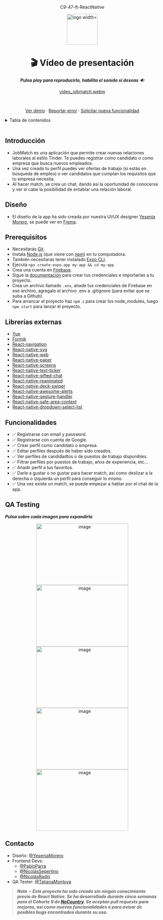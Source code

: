 <div align="center">
  <p align="center">C9-47-ft-ReactNative</p>
  <p align="center">   
    <image src="https://user-images.githubusercontent.com/98957023/222693439-c7cdb4da-89f0-414c-ac9e-f4a52cd5f800.png"        alt="logo width="200" height="100">
  </p>

# **:clapper: Vídeo de presentación**

**_Pulsa play para reproducirlo, habilita el sonido si deseas :sound:_**

[video_jobmatch.webm](https://user-images.githubusercontent.com/98957023/222695129-5df800a7-567a-4899-b8bc-4ab8f30e3b41.webm)

  <br />
  
  <p align="center">
    <a href="" target="_blank">Ver demo</a>
    ·
    <a href="https://github.com/No-Country/C9-47-ft-ReactNative/issues" target="_blank">Reportar error</a>
    ·
    <a href="https://github.com/No-Country/C9-47-ft-ReactNative/issues" target="_blank">Solicitar nueva funcionalidad</a>
  </p>
</div>

<details>
  <summary>Tabla de contenidos</summary>
  <ol>
    <li><a href="#introducción">Introducción</a></li>       
    <li><a href="#diseño">Diseño</a></li>   
    <li><a href="#prerequisitos">Prerequisitos</a></li>    
    <li><a href="#librerías-externas">Librerias externas</a></li>
    <li><a href="#funcionalidades">Funcionalidades</a></li>
    <li><a href="#qa-testing">QA Testing</a></li>
    <li><a href="#contacto">Contacto</a></li>
  </ol>
</details>

<br />

## Introducción

- JobMatch es una aplicación que permite crear nuevas relaciones laborales al estilo Tinder. Te puedes registrar como candidato o como empresa que busca nuevos empleados.
- Una vez creado tu perfil puedes ver ofertas de trabajo (si estás en búsqueda de empleo) o ver candidatos que cumplan los requisitos que tu empresa necesita.
- Al hacer match, se crea un chat, dando así la oportunidad de conocerse y ver si cabe la posibilidad de entablar una relación laboral.

## Diseño

- El diseño de la app ha sido creada por nuestra UI/UX designer [Yesenia Morero](https://www.linkedin.com/in/yesenia-moreno-bernal/), se puede ver en [Figma](https://www.figma.com/file/7LXyAnXTSPlwpIZfNyhl9T/JobMatch*?node-id=3%3A271&t=LuAB7656ZLoEoyh2-0).

## Prerequisitos

- Necesitarás [Git](https://git-scm.com).
- Instala [Node.js](https://nodejs.org/en/download/) (que viene con [npm](http://npmjs.com)) en tu computadora.
- También necesitaras tener instalado [Expo CLI](https://docs.expo.dev/workflow/expo-cli/).
- Ejecuta `npx create-expo-app my-app && cd my-app`
- Crea una cuenta en [Firebase](https://firebase.google.com/).
- Sigue la [documentación](https://firebase.google.com/docs/web/setup?hl=es-419) para crear tus credenciales e importarlas a tu proyecto.
- Crea un archivo llamado `.env`, añade tus credenciales de Firebase en ese archivo, agregalo el archivo .env a .gitignore (para evitar que se suba a Github).
- Para arrancar el proyecto haz `npm i` para crear los node_modules, luego `npm start` para lanzar el proyecto.

## Librerías externas

- [Yup](https://github.com/jquense/yup)
- [Formik](https://formik.org/)
- [React-navigation](https://reactnavigation.org/)
- [React-native-svg](https://github.com/software-mansion/react-native-svg)
- [React-native-web](https://necolas.github.io/react-native-web/)
- [React-native-paper](https://reactnativepaper.com/)
- [React-native-screens](https://github.com/software-mansion/react-native-screens)
- [React-native-text-ticker](https://www.npmjs.com/package/react-native-text-ticker)
- [React-native-gifted-chat](https://github.com/FaridSafi/react-native-gifted-chat)
- [React-native-reanimated](https://docs.swmansion.com/react-native-reanimated/)
- [React-native-deck-swiper](https://www.npmjs.com/package/react-native-deck-swiper)
- [React-native-awesome-alerts](https://www.npmjs.com/package/react-native-awesome-alerts)
- [React-native-gesture-handler](https://docs.swmansion.com/react-native-gesture-handler/)
- [React-native-safe-area-context](https://github.com/th3rdwave/react-native-safe-area-context)
- [React-native-dropdown-select-list](https://www.npmjs.com/package/react-native-dropdown-select-list)

## Funcionalidades

- :white_check_mark: Registrarse con email y password.
- :white_check_mark: Registrarse con cuenta de Google.
- :white_check_mark: Crear perfil como candidato o empresa.
- :white_check_mark: Editar perfiles después de haber sido creados.
- :white_check_mark: Ver perfiles de candidadtos o de puestos de trabajo disponibles.
- :white_check_mark: Filtrar perfiles por puestos de trabajo, años de experiencia, etc...
- :white_check_mark: Añadir perfil a tus favoritos.
- :white_check_mark: Darle a gustar o no gustar para hacer match, así como deslizar a la derecha o izquierda un perfil para conseguir lo mismo.
- :white_check_mark: Una vez existe un match, se puede empezar a hablar por el chat de la app.


## QA Testing
**_Pulsa sobre cada imagen para expandirla_**
<p align="center">
<img src="https://user-images.githubusercontent.com/98957023/222697406-0bb22d1b-6043-4a45-a59c-242f0125f619.png" alt="image" width="300" height="200" style="display:inline-block">
<img src="https://user-images.githubusercontent.com/98957023/222697646-82d6361c-0c67-4059-9392-8f5af16b6294.png" alt="image" width="300" height="200" style="display:inline-block">
<br />
<img src="https://user-images.githubusercontent.com/98957023/222697793-3c7fa65c-3a61-4343-9b9b-db03ebd9443c.png" alt="image" width="300" height="200" style="display:inline-block">
<img src="https://user-images.githubusercontent.com/98957023/222697915-a42296cb-7f74-4609-b39c-f56b82b1c10b.png" alt="image" width="300" height="200" style="display:inline-block">
<img src="https://user-images.githubusercontent.com/98957023/222697985-19974495-f79a-42e0-8021-89e4b6e7ab60.png" alt="image" width="300" height="200" style="display:inline-block">
</p>



## Contacto

- Diseño: [@YeseniaMorero](https://www.linkedin.com/in/yesenia-moreno-bernal/)
- Frontend Devs:
  - [@PabloParra](https://linkedin.com/in/pablo-parra-bcn)
  - [@NicolásSepertino](https://www.linkedin.com/in/nicolassepertino/)
  - [@NicolásRadín](https://www.linkedin.com/in/nico-radin/)
- QA Tester: [@TatianaMontoya](https://www.linkedin.com/in/tatiana-montoya-73593654/)

> **Note** > **_Este proyecto ha sido creado sin ningún conocimiento previo de React Native.
> Se ha desarrollado durante cinco semanas para el Cohorte 9 de [NoCountry](https://www.nocountry.tech/perfilesit).
> Se aceptan pull requests para mejoras, así como nuevas funcionalidades o para avisar de posibles bugs encontrados durante su uso._**
